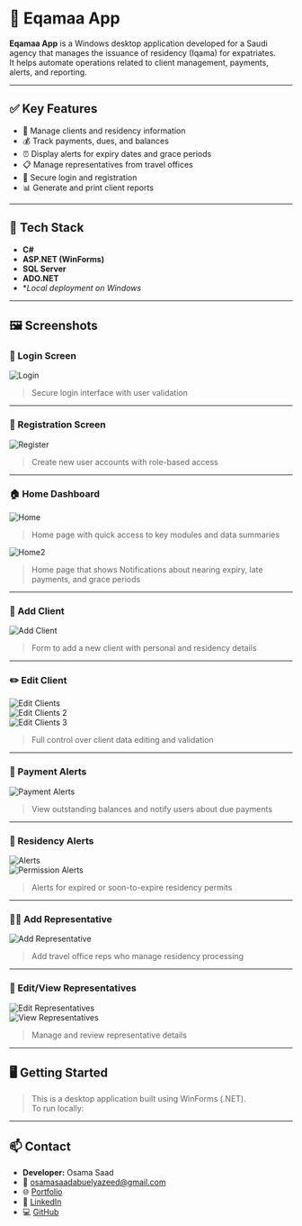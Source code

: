 # 🛂 Eqamaa App

**Eqamaa App** is a Windows desktop application developed for a Saudi agency that manages the issuance of residency (Iqama) for expatriates.  
It helps automate operations related to client management, payments, alerts, and reporting.

---

## ✅ Key Features

- 👤 Manage clients and residency information  
- 💰 Track payments, dues, and balances  
- ⏰ Display alerts for expiry dates and grace periods  
- 📋 Manage representatives from travel offices  
- 🔐 Secure login and registration  
- 📊 Generate and print client reports  

---

## 🧰 Tech Stack

- **C#**  
- **ASP.NET (WinForms)**  
- **SQL Server**  
- **ADO.NET**  
- **Local deployment on Windows*

---

## 🖼️ Screenshots

### 🔐 Login Screen
![Login](./Screens/login.png)  
> Secure login interface with user validation

---

### 📝 Registration Screen
![Register](./Screens/register.png)  
> Create new user accounts with role-based access

---

### 🏠 Home Dashboard
![Home](./Screens/home.png)  
> Home page with quick access to key modules and data summaries

![Home2](./Screens/home2.png)  
> Home page that shows Notifications about nearing expiry, late payments, and grace periods

---

### 👤 Add Client
![Add Client](./Screens/add%20client.png)  
> Form to add a new client with personal and residency details

---

### ✏️ Edit Client
![Edit Clients](./Screens/edit%20clients.png)  
![Edit Clients 2](./Screens/edit%20clients2.png)  
![Edit Clients 3](./Screens/edit%20clients3.png)  
> Full control over client data editing and validation

---

### 💸 Payment Alerts
![Payment Alerts](./Screens/payment%20alerts.png)  
> View outstanding balances and notify users about due payments

---

### 🚨 Residency Alerts
![Alerts](./Screens/alerts.png)  
![Permission Alerts](./Screens/Permission%20alerts.png)  
> Alerts for expired or soon-to-expire residency permits

---

### 🧑‍💼 Add Representative
![Add Representative](./Screens/add%20reprsentative.png)  
> Add travel office reps who manage residency processing

---

### 📝 Edit/View Representatives
![Edit Representatives](./Screens/edit%20reprsentatives.png)  
![View Representatives](./Screens/view%20reprsentatives.png)  
> Manage and review representative details

---

## 🖥️ Getting Started

> This is a desktop application built using WinForms (.NET).  
To run locally:


---

## 📫 Contact

- **Developer:** Osama Saad  
- 📧 osamasaadabuelyazeed@gmail.com  
- 🌐 [Portfolio](https://osama-saad.netlify.app)  
- 💼 [LinkedIn](https://linkedin.com/in/osama-saad98)  
- 💻 [GitHub](https://github.com/osamaabukhaber)

